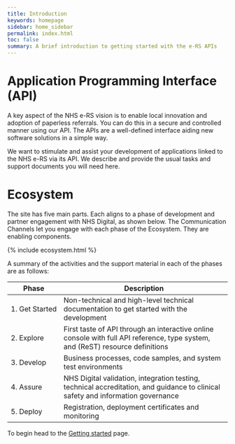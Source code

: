 ```yaml
---
title: Introduction
keywords: homepage
sidebar: home_sidebar
permalink: index.html
toc: false
summary: A brief introduction to getting started with the e-RS APIs
---
```


# Application Programming Interface (API) #

A key aspect of the NHS e-RS vision is to enable local innovation and adoption of paperless referrals. You can do this in a secure and controlled manner using our API. The APIs are a well-defined interface aiding new software solutions in a simple way.

We want to stimulate and assist your development of applications linked to the NHS e-RS via its API. We describe and provide the usual tasks and support documents you will need here.

# Ecosystem #

The site has five main parts. Each aligns to a phase of development and partner engagement with NHS Digital, as shown below. The Communication Channels let you engage with each phase of the Ecosystem. They are enabling components.

{% include ecosystem.html %}

A summary of the activities and the support material in each of the phases are as follows:

|Phase|Description|
|---|---|
|1.&nbsp;Get&nbsp;Started|Non-technical and high-level technical documentation to get started with the development|
|2.&nbsp;Explore|First taste of API through an interactive online console with full API reference, type system, and (ReST) resource definitions|
|3.&nbsp;Develop|Business processes, code samples, and system test environments|
|4.&nbsp;Assure|NHS Digital validation, integration testing, technical accreditation, and guidance to clinical safety and information governance|
|5.&nbsp;Deploy|Registration, deployment certificates and monitoring|

To begin head to the [Getting started](overview_get_started.html) page.
